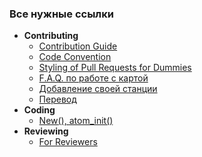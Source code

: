 ### Все нужные ссылки
 - **Contributing**
   - [Contribution Guide](https://github.com/TauCetiStation/TauCetiClassic/blob/master/.github/CONTRIBUTING.md)
   - [Code Convention](https://github.com/TauCetiStation/TauCetiClassic/blob/master/.github/wiki/CODE_CONVENTION.md)
   - [Styling of Pull Requests for Dummies](https://github.com/TauCetiStation/TauCetiClassic/blob/master/.github/wiki/STYLING_OF_PR.md)
   - [F.A.Q. по работе с картой](https://github.com/TauCetiStation/TauCetiClassic/blob/master/.github/wiki/WORK_WITH_MAP.md)
   - [Добавление своей станции](https://github.com/TauCetiStation/TauCetiClassic/blob/master/.github/wiki/HOW_ADD_STATION.md)
   - [Перевод](https://github.com/TauCetiStation/TauCetiClassic/blob/master/.github/wiki/TRANSLATION.md)
 - **Coding**
    - [New(), atom_init()](https://github.com/TauCetiStation/TauCetiClassic/blob/master/.github/wiki/ABOUT_INIT.md)
 - **Reviewing**
    - [For Reviewers](https://github.com/TauCetiStation/TauCetiClassic/blob/master/.github/wiki/FOR_REVIEWERS.md)
